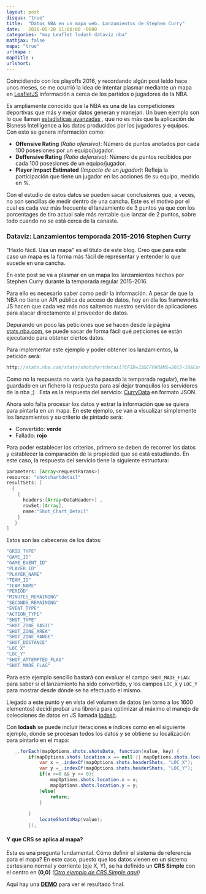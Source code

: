 ```yaml
---
layout: post
disqus: "true"
title:  "Datos NBA en un mapa web. Lanzamientos de Stephen Curry"
date:   2016-05-20 11:00:00 -0000
categories: "map Leaflet lodash dataviz nba"
mathjax: false
mapa: "true"
urlmapa :  
mapTitle : 
urlshort: 
---
```


Coincidiendo con los playoffs 2016, y recordando algún post leído hace unos meses, se me ocurrió la idea de intentar plasmar mediante un mapa en [LeafletJS](http://leafletjs.com/) información a cerca de los partidos o jugadores de la NBA.

Es ampliamente conocido que la NBA es una de las competiciones deportivas que más y mejor datos generan y manejan. Un buen ejemplo son lo que llaman [estadísticas avanzadas](http://stats.nba.com/#!?StatType=Advanced) , que no es más que la aplicación de Bisness Intelligence a los datos producidos por los jugadores y equipos. Con esto se genera información como:

  - **Offensive Rating** *(Ratio ofensivo)*: Número de puntos anotados por cada 100 posesiones por un equipo/jugador. 
  - **Deffensive Rating** *(Ratio defensivo)*: Número de puntos recibidos por cada 100 posesiones de un equipo/jugador.
  - **Player Impact Estimated** *(Impacto de un jugador)*: Refleja la participación que tiene un jugador en las acciones de su equipo, medido en %.

Con el estudio de estos datos se pueden sacar conclusiones que, a veces, no son sencillas de medir dentro de una cancha. Este es el motivo por el cual es cada vez más frecuente el lanzamiento de 3 puntos ya que con los porcentages de tiro actual sale más rentable que lanzar de 2 puntos, sobre todo cuando no se está cerca de la canasta.

### Dataviz: Lanzamientos temporada 2015-2016 Stephen Curry
"Hazlo fácil. Usa un mapa" es el título de este blog. Creo que para este caso un mapa es la forma más fácil de representar y entender lo que sucede en una cancha. 

En este post se va a plasmar en un mapa los lanzamientos hechos por Stephen Curry durante la temporada regular 2015-2016.

Para ello es necesario saber como pedir la información. A pesar de que la NBA no tiene un API pública de acceso de datos, hoy en día los frameworks JS hacen que cada vez más nos saltemos nuestro servidor de aplicaciones para atacar directamente al proveedor de datos.

Depurando un poco las peticiones que se hacen desde la página [stats.nba.com](http://stats.nba.com/), se puede sacar de forma fácil qué peticiones se están ejecutando para obtener ciertos datos.

Para implementar este ejemplo y poder obtener los lanzamientos, la petición será:

```java
http://stats.nba.com/stats/shotchartdetail?CFID=33&CFPARAMS=2015-16&ContextFilter=&ContextMeasure=FGA&DateFrom=&DateTo=&GameID=&GameSegment=&LastNGames=0&LeagueID=00&Location=&MeasureType=Base&Month=0&OpponentTeamID=0&Outcome=&PaceAdjust=N&PerMode=PerGame&Period=0&PlayerID=201939&PlusMinus=N&Position=&Rank=N&RookieYear=&Season=2015-16&SeasonSegment=&SeasonType=Regular%20Season&TeamID=0&VsConference=&VsDivision=&mode=Advanced&showDetails=0&showShots=1&showZones=0
```

Como no la respuesta no varía (ya ha pasado la temporada regular), me he guardado en un fichero la respuesta para así dejar tranquilos los servidores de la nba ;) . Esta es la respuesta del servicio: [CurryData](https://github.com/ccabanes/ccabanes.github.io/blob/master/assets/data/curry.js) en formato JSON.

Ahora solo falta procesar los datos y extrar la información que se quiera para pintarla en un mapa. 
En este ejemplo, se van a visualizar simplemente los lanzamientos y su criterio de pintado será:

* Convertido: **verde**
* Fallado: **rojo**

Para poder establecer los criterios, primero se deben de recorrer los datos y establecer la comparación de la propiedad que se está estudiando. En este caso, la respuesta del servicio tiene la siguiente estructura:

```java
parameters: [Array<requestParams>]
resource: "shotchartdetail"
resultSets: [
  { 
    {
      headers:[Array<DataHeader>] ,
      rowSet:[Array], 
      name:"Shot_Chart_Detail"
    }
   }
]
```

Estos son las cabeceras de los datos:

```java
"GRID_TYPE"
"GAME_ID"
"GAME_EVENT_ID"
"PLAYER_ID"
"PLAYER_NAME"
"TEAM_ID"
"TEAM_NAME"
"PERIOD"
"MINUTES_REMAINING"
"SECONDS_REMAINING"
"EVENT_TYPE"
"ACTION_TYPE"
"SHOT_TYPE"
"SHOT_ZONE_BASIC"
"SHOT_ZONE_AREA"
"SHOT_ZONE_RANGE"
"SHOT_DISTANCE"
"LOC_X"
"LOC_Y"
"SHOT_ATTEMPTED_FLAG"
"SHOT_MADE_FLAG"
```

Para este ejemplo sencillo bastará con evaluar el campo ```SHOT_MADE_FLAG```: para saber si el lanzamiento ha sido convertido, y los campos ```LOC_X``` y ```LOC_Y``` para mostrar desde dónde se ha efectuado el mismo.

Llegado a este punto y en vista del volumen de datos (en torno a los 1600 elementos) decidí probar una librería para optimizar al máximo el manejo de colecciones de datos en JS llamada [lodash](https://lodash.com/). 

Con **lodash** se puede incluir iteraciones e índices como en el siguiente ejemplo, donde se procesan todos los datos y se obtiene su localización para pintarlo en el mapa:

```java
   _.forEach(mapOptions.shots.shotsData, function(value, key) {
        if(mapOptions.shots.location.x == null || mapOptions.shots.location.y == null){
            var x =_.indexOf(mapOptions.shots.headerShots, "LOC_X");
            var y =_.indexOf(mapOptions.shots.headerShots, "LOC_Y");
            if(x >=0 && y >= 0){
                mapOptions.shots.location.x = x;
                mapOptions.shots.location.y = y;    
            }else{
                return;
            }
            
        }
            locateShotOnMap(value);          
        });   
```


#### Y que CRS se aplica al mapa?
Esta es una pregunta fundamental. Cómo definir el sistema de referencia para el mapa? En este caso, puesto que los datos vienen en un sistema cartesiano normal y corriente (eje X, Y), se ha definido un **CRS Simple** con el centro en **(0,0)** _([Otro ejemplo de CRS Simple aquí](http://ccabanes.github.io/leaflet/2016/03/05/Visor-de-imagenes-con-leaflet/))_


Aquí hay una **[DEMO](http://ccabanes.github.io/map-demos/nba/nba.html)** para ver el resultado final.